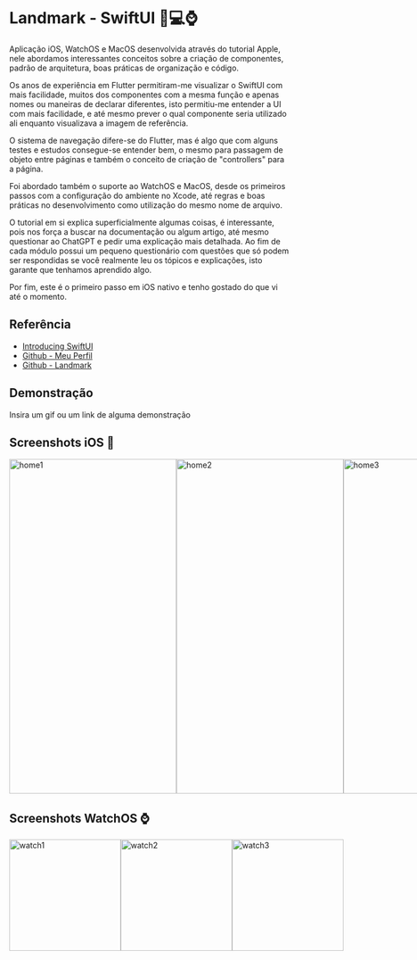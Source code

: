 
# Landmark - SwiftUI 📱💻⌚️

Aplicação iOS, WatchOS e MacOS desenvolvida através do tutorial Apple, nele abordamos interessantes conceitos sobre a criação de componentes, padrão de arquitetura, boas práticas de organização e código.

Os anos de experiência em Flutter permitiram-me visualizar o SwiftUI com mais facilidade, muitos dos componentes com a mesma função e apenas nomes ou maneiras de declarar diferentes, isto permitiu-me entender a UI com mais facilidade, e até mesmo prever o qual componente seria utilizado ali enquanto visualizava a imagem de referência.

O sistema de navegação difere-se do Flutter, mas é algo que com alguns testes e estudos consegue-se entender bem, o mesmo para passagem de objeto entre páginas e também o conceito de criação de "controllers" para a página.

Foi abordado também o suporte ao WatchOS e MacOS, desde os primeiros passos com a configuração do ambiente no Xcode, até regras e boas práticas no desenvolvimento como utilização do mesmo nome de arquivo.

O tutorial em si explica superficialmente algumas coisas, é interessante, pois nos força a buscar na documentação ou algum artigo, até mesmo questionar ao ChatGPT e pedir uma explicação mais detalhada. Ao fim de cada módulo possui um pequeno questionário com questões que só podem ser respondidas se você realmente leu os tópicos e explicações, isto garante que tenhamos aprendido algo.

Por fim, este é o primeiro passo em iOS nativo e tenho gostado do que vi até o momento.



## Referência

 - [Introducing SwiftUI](https://developer.apple.com/tutorials/swiftui)
 - [Github - Meu Perfil](https://github.com/DevLSerrano)
 - [Github - Landmark](https://github.com/DevLSerrano/Landmarks)



## Demonstração

Insira um gif ou um link de alguma demonstração


## Screenshots iOS 📱

<div style="display: flex; justify-content: space-between;">
  <img src="https://github.com/DevLSerrano/Landmarks/assets/62712813/f722f236-b7dd-44d9-bd4a-5f517bbbcad2" alt="home1" width="300" height="600">
  <img src="https://github.com/DevLSerrano/Landmarks/assets/62712813/580c8d79-1877-4e99-abc7-deef5af238f3" alt="home2" width="300" height="600">
  <img src="https://github.com/DevLSerrano/Landmarks/assets/62712813/768d97e3-bf06-4bcf-aba7-ca1c41ee3364" alt="home3" width="300" height="600">
</div>

## Screenshots WatchOS ⌚️

<div style="display: flex; justify-content: space-between;">
  <img src="https://github.com/DevLSerrano/Landmarks/assets/62712813/5f610fc6-f3e0-45ac-b038-6c1cc9ecb9fb" alt="watch1" width="200" height="200">
  <img src="https://github.com/DevLSerrano/Landmarks/assets/62712813/cbaa8cde-c471-40ee-bd0e-0152dfc15f3e" alt="watch2" width="200" height="200">
  <img src="https://github.com/DevLSerrano/Landmarks/assets/62712813/dc0f30ae-bd82-4cf3-9e2f-fa5247c42b92" alt="watch3" width="200" height="200">
</div>

 



